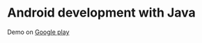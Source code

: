 # Android development with Java

Demo on [Google play](https://play.google.com/store/apps/details?id=limitless.android.androiddevelopmentjava)
